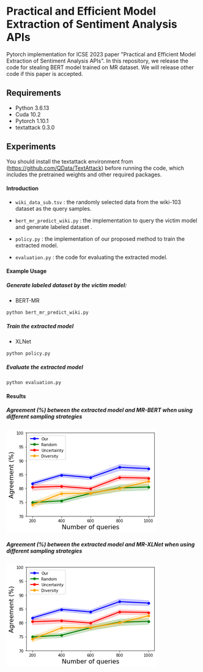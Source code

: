 # Practical and Efficient Model Extraction of Sentiment Analysis APIs
Pytorch implementation for ICSE 2023 paper "Practical and Efficient Model Extraction of Sentiment Analysis APIs". In this repository, we release the code for stealing BERT model trained on MR dataset. We will release other code if this paper is accepted. 

## Requirements

- Python 3.6.13
- Cuda 10.2
- Pytorch 1.10.1
- textattack 0.3.0

## Experiments

You should install the textattack environment from (https://github.com/QData/TextAttack) before running the code, which includes the pretrained weights and other required packages.

#### Introduction

- `wiki_data_sub.tsv` : the randomly selected data from the wiki-103 dataset as the query samples.

- `bert_mr_predict_wiki.py` : the implementation to query the victim model and generate labeled dataset .

- `policy.py` : the implementation of our proposed method to train the extracted model.

- `evaluation.py` : the code for evaluating the extracted model.

  

#### Example Usage

##### Generate labeled dataset by the victim model:

- BERT-MR

```
python bert_mr_predict_wiki.py
```

##### Train the extracted model

- XLNet

```
python policy.py
```

##### Evaluate the extracted model

```
python evaluation.py
```

#### Results

##### Agreement (%) between the extracted model and MR-BERT when using different sampling strategies
![](https://github.com/ICSE2023-code/ICSE2023-code/blob/main/images/bert-mr2.png)

##### Agreement (%) between the extracted model and MR-XLNet when using different sampling strategies
![](https://github.com/ICSE2023-code/ICSE2023-code/blob/main/images/bert-mr2.png)
